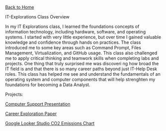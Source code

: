 [Back to Home](https://xionglucas.github.io/) 

IT-Explorations Class Overview 

In my IT Explorations class, I learned the foundations concepts of information technology, including hardware, software, and operating systems. I started with very little experience, but over time I gained valuable knowledge and confidence through hands on practices. The class introduced me to some key areas such as Command Prompt, Files Management, Virtualization, and GitHub usage. This class also challenged me to apply critical thinking and teamwork skills when completing labs and projects. One thing that truly surprised me was discoveri ng how broad the IT field is and that there is so many career paths beyond just IT-Help Desk roles. This class has helped me see and understand the fundamentals of an operating system and computer components that will help strenghten my foundations for becoming a Data Analyst. 

Projects:

[Computer Support Presentation](https://1drv.ms/p/c/efa59e0ec46e1ffd/EcAnAf2NHdtJtsMz3bWhCf4Bs8Fz8ezYSv1fOyl5saWJUA?e=YxmPVr)

[Career Exploration Paper](https://1drv.ms/w/c/efa59e0ec46e1ffd/EUCiMSLKw1VCp0X0APi_dCgB_aitBvvOaFOpeUPdK7AosQ?e=mA9aFu) 

[Google Looker Studio CO2 Emissions Chart](file:///C:/Users/lucax/OneDrive/Desktop/IT%20Exploration/CO2_Emissions_Chart.pdf) 
